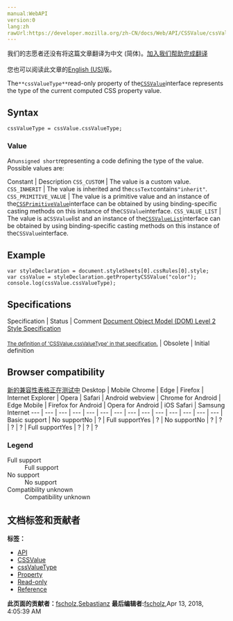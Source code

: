 ```yaml
---
manual:WebAPI
version:0
lang:zh
rawUrl:https://developer.mozilla.org/zh-CN/docs/Web/API/CSSValue/cssValueType
---
```




<bdi>我们的志愿者还没有将这篇文章翻译为<bdi>中文 (简体)</bdi>。[加入我们帮助完成翻译](%23510 "")<br></br>您也可以阅读此文章的[English (US)](%14304 "")版。</bdi>






The`**cssValueType**`read-only property of the[`CSSValue`](%4556 "The CSSValue interface represents the current computed value of a CSS property.")interface represents the type of the current computed CSS property value.


## Syntax<a name="Syntax"></a>

```
cssValueType = cssValue.cssValueType;

```

### Value<a name="Value"></a>


An`unsigned short`representing a code defining the type of the value. Possible values are:

Constant | Description 
`CSS_CUSTOM` | The value is a custom value. 
`CSS_INHERIT` | The value is inherited and the`cssText`contains`"inherit"`. 
`CSS_PRIMITIVE_VALUE` | The value is a primitive value and an instance of the[`CSSPrimitiveValue`](%4555 "The CSSPrimitiveValue interface derives from the CSSValue interface and represents the current computed value of a CSS property.")interface can be obtained by using binding-specific casting methods on this instance of the`CSSValue`interface. 
`CSS_VALUE_LIST` | The value is a`CSSValue`list and an instance of the[`CSSValueList`](%4591 "The CSSValueList interface derives from the CSSValue interface and provides the abstraction of an ordered collection of CSS values.")interface can be obtained by using binding-specific casting methods on this instance of the`CSSValue`interface. 


## Example<a name="Example"></a>

```
var styleDeclaration = document.styleSheets[0].cssRules[0].style;
var cssValue = styleDeclaration.getPropertyCSSValue("color");
console.log(cssValue.cssValueType); 

```

## Specifications<a name="Specifications"></a>
Specification | Status | Comment 
[Document Object Model (DOM) Level 2 Style Specification<br></br><small>The definition of &#39;CSSValue.cssValueType&#39; in that specification.</small>](%23511 "") | Obsolete | Initial definition 


## Browser compatibility<a name="Browser_compatibility"></a>
[新的兼容性表格正在测试中<i></i>](%3360 "")
<abbr>Desktop<i></i></abbr> | <abbr>Mobile<i></i></abbr> 
<abbr>Chrome<i></i></abbr> | <abbr>Edge<i></i></abbr> | <abbr>Firefox<i></i></abbr> | <abbr>Internet Explorer<i></i></abbr> | <abbr>Opera<i></i></abbr> | <abbr>Safari<i></i></abbr> | <abbr>Android webview<i></i></abbr> | <abbr>Chrome for Android<i></i></abbr> | <abbr>Edge Mobile<i></i></abbr> | <abbr>Firefox for Android<i></i></abbr> | <abbr>Opera for Android<i></i></abbr> | <abbr>iOS Safari<i></i></abbr> | <abbr>Samsung Internet<i></i></abbr> 
 ---  |  ---  |  ---  |  ---  |  ---  |  ---  |  ---  |  ---  |  ---  |  ---  |  ---  |  ---  |  ---  |  ---  | 
Basic support | <abbr>No support</abbr>No | <abbr>?</abbr> | <abbr>Full support</abbr>Yes | <abbr>?</abbr> | <abbr>No support</abbr>No | <abbr>?</abbr> | <abbr>?</abbr> | <abbr>?</abbr> | <abbr>?</abbr> | <abbr>Full support</abbr>Yes | <abbr>?</abbr> | <abbr>?</abbr> | <abbr>?</abbr> 


### Legend<a name="Legend"></a>
<dl><dt id=''><abbr>Full support</abbr></dt><dd>Full support</dd><dt id=''><abbr>No support</abbr></dt><dd>No support</dd><dt id=''><abbr>Compatibility unknown</abbr></dt><dd>Compatibility unknown</dd></dl>




## 文档标签和贡献者
**标签：**
* [API](%50 "")
* [CSSValue](%23509 "")
* [cssValueType](%23512 "")
* [Property](%14490 "")
* [Read-only](%23513 "")
* [Reference](%3381 "")

**此页面的贡献者：**[fscholz](%60 ""),[Sebastianz](%4468 "")
**最后编辑者:**[fscholz](%60 ""),<time>Apr 13, 2018, 4:05:39 AM</time>


